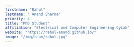 ```yaml
---
firstname: "Rahul"
lastname: " Anand Sharma"
priority: 4 
title: "PhD Student"
affiliation: "Electrical and Computer Engineering CyLab"
website: "https://rahul-anand.github.io/"
image: "/img/team/rahul.jpg"
---
```

